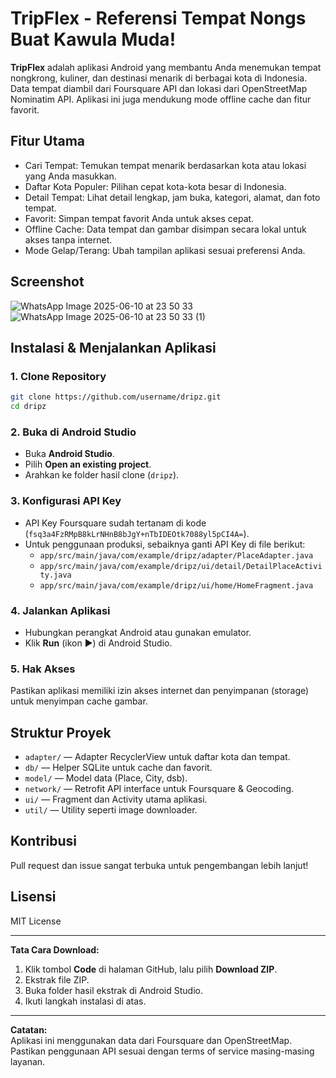 # TripFlex - Referensi Tempat Nongs Buat Kawula Muda!

**TripFlex** adalah aplikasi Android yang membantu Anda menemukan tempat nongkrong, kuliner, dan destinasi menarik di berbagai kota di Indonesia. Data tempat diambil dari Foursquare API dan lokasi dari OpenStreetMap Nominatim API. Aplikasi ini juga mendukung mode offline cache dan fitur favorit.

## Fitur Utama

- Cari Tempat: Temukan tempat menarik berdasarkan kota atau lokasi yang Anda masukkan.
- Daftar Kota Populer: Pilihan cepat kota-kota besar di Indonesia.
- Detail Tempat: Lihat detail lengkap, jam buka, kategori, alamat, dan foto tempat.
- Favorit: Simpan tempat favorit Anda untuk akses cepat.
- Offline Cache: Data tempat dan gambar disimpan secara lokal untuk akses tanpa internet.
- Mode Gelap/Terang: Ubah tampilan aplikasi sesuai preferensi Anda.

## Screenshot

![WhatsApp Image 2025-06-10 at 23 50 33](https://github.com/user-attachments/assets/d07a1d9f-cb3b-4f0e-bd1c-d68d7d15664f)
![WhatsApp Image 2025-06-10 at 23 50 33 (1)](https://github.com/user-attachments/assets/b81727a2-c0f5-4db8-9f8c-6da234954dec)


## Instalasi & Menjalankan Aplikasi

### 1. Clone Repository

```bash
git clone https://github.com/username/dripz.git
cd dripz
```

### 2. Buka di Android Studio

- Buka **Android Studio**.
- Pilih **Open an existing project**.
- Arahkan ke folder hasil clone (`dripz`).

### 3. Konfigurasi API Key

- API Key Foursquare sudah tertanam di kode (`fsq3a4FzRMpB8kLrNHnB8bJgY+nTbIDEOtk7088yl5pCI4A=`).
- Untuk penggunaan produksi, sebaiknya ganti API Key di file berikut:
  - `app/src/main/java/com/example/dripz/adapter/PlaceAdapter.java`
  - `app/src/main/java/com/example/dripz/ui/detail/DetailPlaceActivity.java`
  - `app/src/main/java/com/example/dripz/ui/home/HomeFragment.java`

### 4. Jalankan Aplikasi

- Hubungkan perangkat Android atau gunakan emulator.
- Klik **Run** (ikon ▶️) di Android Studio.

### 5. Hak Akses

Pastikan aplikasi memiliki izin akses internet dan penyimpanan (storage) untuk menyimpan cache gambar.

## Struktur Proyek

- `adapter/` — Adapter RecyclerView untuk daftar kota dan tempat.
- `db/` — Helper SQLite untuk cache dan favorit.
- `model/` — Model data (Place, City, dsb).
- `network/` — Retrofit API interface untuk Foursquare & Geocoding.
- `ui/` — Fragment dan Activity utama aplikasi.
- `util/` — Utility seperti image downloader.

## Kontribusi

Pull request dan issue sangat terbuka untuk pengembangan lebih lanjut!

## Lisensi

MIT License

---

**Tata Cara Download:**
1. Klik tombol **Code** di halaman GitHub, lalu pilih **Download ZIP**.
2. Ekstrak file ZIP.
3. Buka folder hasil ekstrak di Android Studio.
4. Ikuti langkah instalasi di atas.

---

**Catatan:**  
Aplikasi ini menggunakan data dari Foursquare dan OpenStreetMap. Pastikan penggunaan API sesuai dengan terms of service masing-masing layanan.
